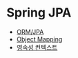 Spring JPA
======================

- [ORM/JPA](./orm_jpa.md)
- [Object Mapping](./obejct_mapping.md)
- [영속성 컨텍스트](./persistence_context.md)